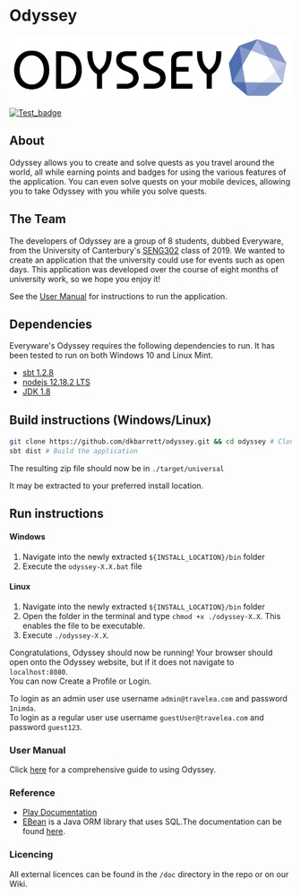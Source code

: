 # Odyssey

![Odyssey Logo](doc/img/full_logo.png)

[![Test_badge](https://github.com/dkbarrett/odyssey/workflows/Tests/badge.svg)](https://github.com/dkbarrett/odyssey/actions?query=workflow%3ATests)

## About
Odyssey allows you to create and solve quests as you travel around the world, all while earning points and badges for using the various features of the application. You can even solve quests on your mobile devices, allowing you to take Odyssey with you while you solve quests.

## The Team
The developers of Odyssey are a group of 8 students, dubbed Everyware, from the University of Canterbury's [SENG302](https://www.canterbury.ac.nz/courseinfo/GetCourseDetails.aspx?course=SENG302&year=2019) class of 2019.
We wanted to create an application that the university could use for events such as open days.
This application was developed over the course of eight months of university work, so we hope you enjoy it!

See the [User Manual](https://github.com/dkbarrett/odyssey/wiki/User-Manual) for instructions to run the application.

## Dependencies

Everyware's Odyssey requires the following dependencies to run.
It has been tested to run on both Windows 10 and Linux Mint. 

* [sbt 1.2.8](https://www.scala-sbt.org/download.html)
* [nodejs 12.18.2 LTS](https://nodejs.org/en/)
* [JDK 1.8](https://www.oracle.com/technetwork/java/javase/downloads/jre8-downloads-2133155.html)

## Build instructions (Windows/Linux)

```bash
git clone https://github.com/dkbarrett/odyssey.git && cd odyssey # Clone this repository
sbt dist # Build the application
```

The resulting zip file should now be in `./target/universal`

It may be extracted to your preferred install location.

## Run instructions

#### Windows
1. Navigate into the newly extracted `${INSTALL_LOCATION}/bin` folder
2. Execute the `odyssey-X.X.bat` file

#### Linux
1. Navigate into the newly extracted `${INSTALL_LOCATION}/bin` folder
2. Open the folder in the terminal and type `chmod +x ./odyssey-X.X`. This enables the file to be executable. 
3. Execute `./odyssey-X.X`.

Congratulations, Odyssey should now be running!
Your browser should open onto the Odyssey website, but if it does not navigate to `localhost:8080`.  
You can now Create a Profile or Login.  

To login as an admin user use username `admin@travelea.com` and password `1nimda`.  
To login as a regular user use username `guestUser@travelea.com` and password `guest123`.

### User Manual

Click [here](https://github.com/dkbarrett/odyssey/wiki/User-Manual) for a comprehensive guide to using Odyssey.  

### Reference
* [Play Documentation](https://playframework.com/documentation/latest/Home)
* [EBean](https://www.playframework.com/documentation/latest/JavaEbean) is a Java ORM library that uses SQL.The documentation can be found [here](https://ebean-orm.github.io/).

### Licencing
All external licences can be found in the `/doc` directory in the repo or on our Wiki.
